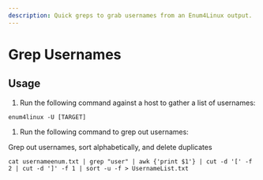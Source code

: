 ```yaml
---
description: Quick greps to grab usernames from an Enum4Linux output.
---
```


# Grep Usernames

## Usage

1. Run the following command against a host to gather a list of usernames:

`enum4linux -U [TARGET]`

1. Run the following command to grep out usernames:

Grep out usernames, sort alphabetically, and delete duplicates

`cat usernameenum.txt | grep "user" | awk {'print $1'} | cut -d '[' -f 2 | cut -d ']' -f 1 | sort -u -f > UsernameList.txt`
